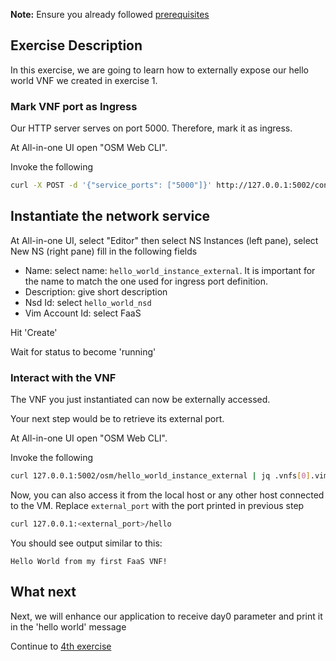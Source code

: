 **Note:** Ensure you already followed [prerequisites](../prerequisites.md)


## Exercise Description

In this exercise, we are going to learn how to externally expose our hello world VNF we created in exercise 1.


### Mark VNF port as Ingress

Our HTTP server serves on port 5000. Therefore, mark it as ingress. 

At All-in-one UI open "OSM Web CLI".


Invoke the following

```bash
curl -X POST -d '{"service_ports": ["5000"]}' http://127.0.0.1:5002/conf/hello_world_instance_external/hello_world_vnfd/1
```



## Instantiate the network service

At All-in-one UI, select "Editor" then select NS Instances (left pane), select New NS (right pane) fill in the following fields

* Name:           select name: `hello_world_instance_external`. It is important for the name to match the one used for ingress port definition.
* Description:    give short description
* Nsd Id:         select `hello_world_nsd`
* Vim Account Id: select FaaS

Hit 'Create'

Wait for status to become 'running'



### Interact with the VNF

The VNF you just instantiated can now be externally accessed.

Your next step would be to retrieve its external port.

At All-in-one UI open "OSM Web CLI".

Invoke the following

```bash
curl 127.0.0.1:5002/osm/hello_world_instance_external | jq .vnfs[0].vim_info.service.service_ports.\"5000\"
```

Now, you can also access it from the local host or any other host connected to the VM. Replace `external_port` with the port printed in previous step

```bash
curl 127.0.0.1:<external_port>/hello
```

You should see output similar to this:

```
Hello World from my first FaaS VNF!
```

## What next

Next, we will enhance our application to receive day0 parameter and print it in the 'hello world' message

Continue to [4th exercise](../exercise4)
